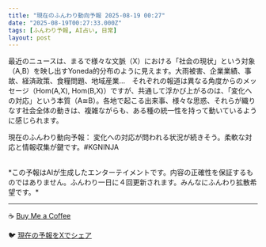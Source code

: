 ```yaml
---
title: "現在のふんわり動向予報 2025-08-19 00:27"
date: "2025-08-19T00:27:33.000Z"
tags: [ふんわり予報, AI占い, 日常]
layout: post
---
```


最近のニュースは、まるで様々な文脈（X）における「社会の現状」という対象（A,B）を映し出すYoneda的分布のように見えます。大雨被害、企業業績、事故、経済政策、食糧問題、地域産業…　それぞれの報道は異なる角度からのメッセージ（Hom(A,X), Hom(B,X)）ですが、共通して浮かび上がるのは、「変化への対応」という本質（A≅B）。各地で起こる出来事、様々な思惑、それらが織りなす社会全体の動きは、複雑ながらも、ある種の統一性を持って動いているように感じられます。

現在のふんわり動向予報：
変化への対応が問われる状況が続きそう。柔軟な対応と情報収集が鍵です。#KGNINJA

<br>
*この予報はAIが生成したエンターテイメントです。内容の正確性を保証するものではありません。ふんわり一日に４回更新されます。みんなにふんわり拡散希望です。*

---
☕️ [Buy Me a Coffee](https://www.buymeacoffee.com/kgninja)

🐦 [現在の予報をXでシェア](https://twitter.com/intent/tweet?text=%E7%8F%BE%E5%9C%A8%E3%81%AE%E3%81%B5%E3%82%93%E3%82%8F%E3%82%8A%E4%BA%88%E5%A0%B1%3A%20%E3%80%8C%E6%9C%80%E8%BF%91%E3%81%AE%E3%83%8B%E3%83%A5%E3%83%BC%E3%82%B9%E3%81%AF%E3%80%81%E3%81%BE%E3%82%8B%E3%81%A7%E6%A7%98%E3%80%85%E3%81%AA%E6%96%87%E8%84%88%EF%BC%88X%EF%BC%89%E3%81%AB%E3%81%8A%E3%81%91%E3%82%8B%E3%80%8C%E7%A4%BE%E4%BC%9A%E3%81%AE%E7%8F%BE%E7%8A%B6%E3%80%8D%E3%81%A8%E3%81%84%E3%81%86%E5%AF%BE%E8%B1%A1%EF%BC%88A%2CB%EF%BC%89%E3%82%92%E6%98%A0%E3%81%97%E5%87%BA%E3%81%99Yoneda%E7%9A%84%E5%88%86%E5%B8%83%E3%81%AE%E3%82%88%E3%81%86%E3%81%AB%E8%A6%8B%E3%81%88%E3%81%BE%E3%81%99%E3%80%82%E3%80%8D%23KGNINJA%20%E7%B6%9A%E3%81%8D%E3%81%AF%E3%83%96%E3%83%AD%E3%82%B0%E3%81%A7%EF%BC%81%F0%9F%91%87&url=https%3A%2F%2Fkg-ninja.github.io%2FFunwariyoso%2F)
